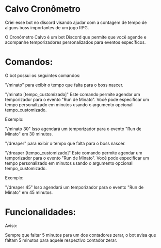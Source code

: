 # Calvo Cronômetro

Criei esse bot no discord visando ajudar com a contagem de tempo de alguns boss importantes de um jogo RPG. 

O Cronômetro Calvo é um bot Discord que permite que você agende e acompanhe temporizadores personalizados para eventos específicos.

# Comandos:

O bot possui os seguintes comandos:

"/minato" para exibir o tempo que falta para o boss nascer.

"/minato [tempo_customizado]"
Este comando permite agendar um temporizador para o evento "Run de Minato". Você pode especificar um tempo personalizado em minutos usando o argumento opcional tempo_customizado.

Exemplo:

"/minato 30"
Isso agendará um temporizador para o evento "Run de Minato" em 30 minutos.

"/dreaper" para exibir o tempo que falta para o boss nascer.

"/dreaper [tempo_customizado]"
Este comando permite agendar um temporizador para o evento "Run de Minato". Você pode especificar um tempo personalizado em minutos usando o argumento opcional tempo_customizado.

Exemplo:

"/dreaper 45"
Isso agendará um temporizador para o evento "Run de Minato" em 45 minutos.

# Funcionalidades:

Aviso:

Sempre que faltar 5 minutos para um dos contadores zerar, o bot avisa que faltam 5 minutos para aquele respectivo contador zerar.